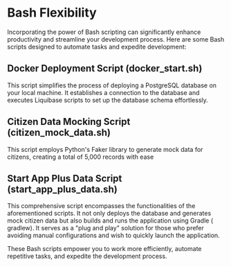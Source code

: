 Bash Flexibility
================

Incorporating the power of Bash scripting can significantly enhance productivity and streamline your development
process.
Here are some Bash scripts designed to automate tasks and expedite development:

## Docker Deployment Script (docker_start.sh)

This script simplifies the process of deploying a PostgreSQL database on your local machine.
It establishes a connection to the database and executes Liquibase scripts to set up the database schema effortlessly.

## Citizen Data Mocking Script (citizen_mock_data.sh)

This script employs Python's Faker library to generate mock data for citizens, creating a total of 5,000 records with
ease

## Start App Plus Data Script (start_app_plus_data.sh)

This comprehensive script encompasses the functionalities of the aforementioned scripts.
It not only deploys the database and generates mock citizen data but also builds and runs the application using Gradle (
gradlew).
It serves as a "plug and play" solution for those who prefer avoiding manual configurations and wish to quickly launch
the application.

These Bash scripts empower you to work more efficiently, automate repetitive tasks, and expedite the development
process.